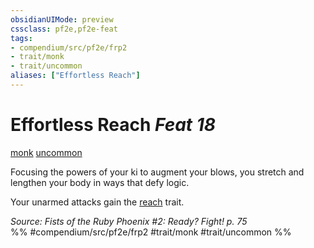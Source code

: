```yaml
---
obsidianUIMode: preview
cssclass: pf2e,pf2e-feat
tags:
- compendium/src/pf2e/frp2
- trait/monk
- trait/uncommon
aliases: ["Effortless Reach"]
---
```

# Effortless Reach  *Feat 18*  
[monk](Reference/Rules/Traits/monk.md "Monk Class Trait")  [uncommon](uncommon.md "Uncommon Rarity Trait")  


Focusing the powers of your ki to augment your blows, you stretch and lengthen your body in ways that defy logic.

Your unarmed attacks gain the [reach](reach.md "Reach Weapon Trait") trait.

*Source: Fists of the Ruby Phoenix #2: Ready? Fight! p. 75*  
%% #compendium/src/pf2e/frp2 #trait/monk #trait/uncommon %%